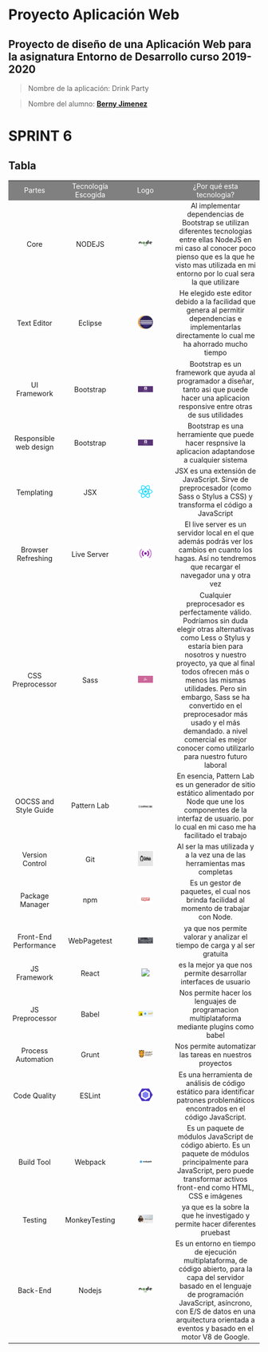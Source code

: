 # Proyecto Aplicación Web

## Proyecto de diseño de una Aplicación Web para la asignatura Entorno de Desarrollo curso 2019-2020

> Nombre de la aplicación: Drink Party

> Nombre del alumno: **[Berny Jimenez](https://www.linkedin.com/in/berny-jiménez-7027a7177)**

# SPRINT 6

## Tabla



<table style="width: 100%; text-align: center;">
  <tr style="color: white; background: grey">
    <td style="width: 15%;">Partes</td>
    <td style="width: 20%;">Tecnología Escogida</td>
    <td style="width: 20%;">Logo</td>
    <td style="width: 34%;">¿Por qué esta tecnologia?</td>
  </tr>
  <tr>
    <td style="width: 15%;">Core</td>
    <td style="width: 20%;">NODEJS</td>
    <td style="width: 20%;"><img src="./FichasTecnicas/Berny/node.png" width="30"/></td>
    <td style="width: 34%;">Al implementar dependencias de Bootstrap se utilizan diferentes tecnologias entre ellas NodeJS en mi caso al conocer poco pienso que es la que he visto mas utilizada en mi entorno por lo cual sera la que utilizare</td>
  </tr>  
  <tr>
    <td style="width: 15%;">Text Editor</td>
    <td style="width: 20%;">Eclipse</td>
    <td style="width: 20%;"><img src="./FichasTecnicas/Berny/eclipse.png" width="30"/></td>
    <td style="width: 34%;">He elegido este editor debido a la facilidad que genera al permitir dependencias e implementarlas directamente lo cual me ha ahorrado mucho tiempo</td>
  </tr>
  <tr>
    <td style="width: 15%;">UI Framework</td>
    <td style="width: 20%;">Bootstrap</td>
    <td style="width: 20%;"><img src="./FichasTecnicas/Berny/bootstrap.png" width="30"/></td>
    <td style="width: 34%;">Bootstrap es un framework que ayuda al programador a diseñar, tanto asi que puede hacer una aplicacion responsive entre otras de sus utilidades</td>
  </tr>
  <tr>
    <td style="width: 15%;">Responsible web design</td>
    <td style="width: 20%;">Bootstrap</td>
    <td style="width: 20%;"><img src="./FichasTecnicas/Berny/bootstrap.png" width="30"/></td>
    <td style="width: 34%;">Bootstrap es una herramiente que puede hacer respnsive la aplicacion adaptandose a cualquier sistema</td>
  </tr>
  <tr>
    <td style="width: 15%;">Templating</td>
    <td style="width: 20%;">JSX</td>
    <td style="width: 20%;"><img src="./FichasTecnicas/Berny/react.png" width="30"/></td>
    <td style="width: 34%;">JSX es una extensión de JavaScript. Sirve de preprocesador (como Sass o Stylus a CSS) y transforma el código a JavaScript</td>
  </tr>
  <tr>
    <td style="width: 15%;">Browser Refreshing</td>
    <td style="width: 20%;">Live Server</td>
    <td style="width: 20%;"><img src="./FichasTecnicas/Berny/LiveServer.png" width="30"/></td>
    <td style="width: 34%;">El live server es un servidor local en el que además podrás ver los cambios en cuanto los hagas. Así no tendremos que recargar el navegador una y otra vez</td>
  </tr>
  <tr>
    <td style="width: 15%;">CSS Preprocessor</td>
    <td style="width: 20%;">Sass</td>
    <td style="width: 20%;"><img src="./FichasTecnicas/Berny/sass.png" width="30"/></td>
    <td style="width: 34%;">Cualquier preprocesador es perfectamente válido. Podríamos sin duda elegir otras alternativas como Less o Stylus y estaría bien para nosotros y nuestro proyecto, ya que al final todos ofrecen más o menos las mismas utilidades. Pero sin embargo, Sass se ha convertido en el preprocesador más usado y el más demandado. a nivel comercial es mejor conocer como utilizarlo para nuestro futuro laboral</td>
  </tr>
  <tr>
    <td style="width: 15%;">OOCSS and Style Guide</td>
    <td style="width: 20%;">Pattern Lab</td>
    <td style="width: 20%;"><img src="./FichasTecnicas/Berny/Pattern%20Lab.png" width="30"/></td>
    <td style="width: 34%;">En esencia, Pattern Lab es un generador de sitio estático alimentado por Node que une los componentes de la interfaz de usuario. por lo cual en mi caso me ha facilitado el trabajo</td>
  </tr>
  <tr>
    <td style="width: 15%;">Version Control</td>
    <td style="width: 20%;">Git</td>
    <td style="width: 20%;"><img src="./FichasTecnicas/Berny/git.jpg" width="30"/></td>
    <td style="width: 34%;">Al ser la mas utilizada y a la vez una de las herramientas mas completas</td>
  </tr>
  <tr>
    <td style="width: 15%;">Package Manager</td>
    <td style="width: 20%;">npm</td>
    <td style="width: 20%;"><img src="./FichasTecnicas/Berny/npm.png" width="30"/></td>
    <td style="width: 34%;"> Es un gestor de paquetes, el cual nos brinda facilidad al momento de trabajar con Node.</td>
  </tr>
  <tr>
    <td style="width: 15%;">Front-End Performance</td>
    <td style="width: 20%;">WebPagetest</td>
    <td style="width: 20%;"><img src="./FichasTecnicas/Berny/WebPagetest.jpg" width="30"/></td>
    <td style="width: 34%;">ya que nos permite valorar y analizar el tiempo de carga y al ser gratuita</td>
  </tr>
  <tr>
    <td style="width: 15%;">JS Framework</td>
    <td style="width: 20%;">React</td>
    <td style="width: 20%;"><img src="./imagenes/react.png" width="30"/></td>
    <td style="width: 34%;">es la mejor ya que nos permite desarrollar interfaces de usuario</td>
  </tr>
  <tr>
    <td style="width: 15%;">JS Preprocessor</td>
    <td style="width: 20%;">Babel</td>
    <td style="width: 20%;"><img src="./FichasTecnicas/Berny/babel.png" width="30"/></td>
    <td style="width: 34%;">Nos permite hacer los lenguajes de programacion multiplataforma mediante plugins como babel</td>
  </tr>
  <tr>
    <td style="width: 15%;">Process Automation</td>
    <td style="width: 20%;">Grunt</td>
    <td style="width: 20%;"><img src="./FichasTecnicas/Berny/grunt.jpg" width="30"/></td>
    <td style="width: 34%;">Nos permite  automatizar las tareas en nuestros proyectos</td>
  </tr>
  <tr>
    <td style="width: 15%;">Code Quality</td>
    <td style="width: 20%;">ESLint</td>
    <td style="width: 20%;"><img src="./FichasTecnicas/Berny/ESLint.png" width="30"/></td>
    <td style="width: 34%;">Es una herramienta de análisis de código estático para identificar patrones problemáticos encontrados en el código JavaScript.</td>
  </tr>
  <tr>
    <td style="width: 15%;">Build Tool</td>
    <td style="width: 20%;">Webpack</td>
    <td style="width: 20%;"><img src="./FichasTecnicas/Berny/Webpack.png" width="30"/></td>
    <td style="width: 34%;">Es un paquete de módulos JavaScript de código abierto. Es un paquete de módulos principalmente para JavaScript, pero puede transformar activos front-end como HTML, CSS e imágenes </td>
  </tr>
  <tr>
    <td style="width: 15%;">Testing</td>
    <td style="width: 20%;">MonkeyTesting</td>
    <td style="width: 20%;"><img src="./FichasTecnicas/Berny/monkey.jpg" width="30"/></td>
    <td style="width: 34%;">ya que es la sobre la que he investigado y permite hacer diferentes pruebast</td>
  </tr>
  <tr>
    <td style="width: 15%;">Back-End</td>
    <td style="width: 20%;">Nodejs</td>
    <td style="width: 20%;"><img src="./FichasTecnicas/Berny/node.png" width="30"/></td>
    <td style="width: 34%;">Es un entorno en tiempo de ejecución multiplataforma, de código abierto, para la capa del servidor basado en el lenguaje de programación JavaScript, asíncrono, con E/S de datos en una arquitectura orientada a eventos y basado en el motor V8 de Google.</td>
  </tr>
</table>

  

